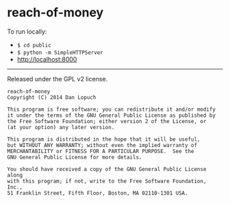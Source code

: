reach-of-money
==============

To run locally:
* `$ cd public`
* `$ python -m SimpleHTTPServer`
* [http://localhost:8000](http://localhost:8000)

-------

Released under the GPL v2 license.

    reach-of-money
    Copyright (C) 2014 Dan Lopuch

    This program is free software; you can redistribute it and/or modify
    it under the terms of the GNU General Public License as published by
    the Free Software Foundation; either version 2 of the License, or
    (at your option) any later version.

    This program is distributed in the hope that it will be useful,
    but WITHOUT ANY WARRANTY; without even the implied warranty of
    MERCHANTABILITY or FITNESS FOR A PARTICULAR PURPOSE.  See the
    GNU General Public License for more details.

    You should have received a copy of the GNU General Public License along
    with this program; if not, write to the Free Software Foundation, Inc.,
    51 Franklin Street, Fifth Floor, Boston, MA 02110-1301 USA.
